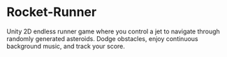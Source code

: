 # Rocket-Runner
Unity 2D endless runner game where you control a jet to navigate through randomly generated asteroids. Dodge obstacles, enjoy continuous background music, and track your score.

